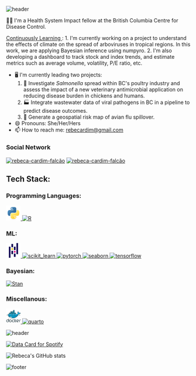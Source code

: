 ![header](https://capsule-render.vercel.app/api?type=Waving&color=timeGradient&height=150&section=header&text=Hello%20👋&fontSize=40&fontAlignY=25)
<!--
**rcardim/rcardim** is a ✨ _special_ ✨ repository because its `README.md` (this file) appears on your GitHub profile.
Here are some ideas to get you started:

- 🔭 I’m currently working on ...
- 🌱 I’m currently learning ...
- 👯 I’m looking to collaborate on ...
- 🤔 I’m looking for help with ...
- 💬 Ask me about ...
- 📫 How to reach me: ...
- 😄 Pronouns: ...
- ⚡ Fun fact: ...
-->

👩‍💻 I'm a Health System Impact fellow at the British Columbia Centre for Disease Control.

<u> Continuously Learning </u>:
    1. I'm currently working on a project to understand the effects of climate on the spread of arboviruses in tropical regions. In this work, we are applying Bayesian inference using numpyro.
    2. I'm also developing a dashboard to track stock and index trends, and estimate metrics such as average volume, volatility, P/E ratio, etc.

- 🖥️ I'm currently leading two projects:
    1. 🦠 Investigate *Salmonella* spread within BC's poultry industry and assess the impact of a new veterinary antimicrobial application on reducing disease burden in chickens and humans.
    2. 🏭 Integrate wastewater data of viral pathogens in BC in a pipeline to predict disease outcomes.
    3. 🐓 Generate a geospatial risk map of avian flu spillover.
- 😄 Pronouns: She/Her/Hers
- 📫 How to reach me: rebecardim@gmail.com
  
<h3 align="left">Social Network</h3>
<p align="left">
<a href="https://www.linkedin.com/in/rebeca-cardim-falcão-a149539a/" target="blank"><img align="center" src="https://raw.githubusercontent.com/rahuldkjain/github-profile-readme-generator/master/src/images/icons/Social/linked-in-alt.svg" alt="rebeca-cardim-falcão" height="30" width="40" /></a>
<a href="https://scholar.google.com/citations?user=N-s1ySkAAAAJ&hl=" target="blank"><img align="center" src="https://upload.wikimedia.org/wikipedia/commons/c/c7/Google_Scholar_logo.svg" alt="rebeca-cardim-falcão" height="30" width="40" /></a>

<h2 align="left">Tech Stack:</h2>
<h3 align="left"> Programming Languages:</h3>
<p align="left">
<a href="https://www.python.org" target="_blank" rel="noreferrer">
    <img src="https://raw.githubusercontent.com/devicons/devicon/master/icons/python/python-original.svg" alt="python" width="40" height="40"/> </a>
  <a href="https://www.r-project.org/" target="_blank" rel="noreferrer">
    <img src="https://www.r-project.org/Rlogo.png" alt="R" width="40" height="40"/> </a>
</p>
<h3 align="left">ML:</h3>
<p align="left">
  <a href="https://pandas.pydata.org/" target="_blank" rel="noreferrer">
    <img src="https://raw.githubusercontent.com/devicons/devicon/2ae2a900d2f041da66e950e4d48052658d850630/icons/pandas/pandas-original.svg" alt="pandas" width="40" height="40"/> </a>
<a href="https://scikit-learn.org/" target="_blank" rel="noreferrer"><img src="https://upload.wikimedia.org/wikipedia/commons/0/05/Scikit_learn_logo_small.svg" alt="scikit_learn" width="40" height="40"/> </a>
<a href="https://pytorch.org/" target="_blank" rel="noreferrer">
    <img src="https://www.vectorlogo.zone/logos/pytorch/pytorch-icon.svg" alt="pytorch" width="40" height="40"/> </a>
<a href="https://seaborn.pydata.org/" target="_blank" rel="noreferrer">
    <img src="https://seaborn.pydata.org/_images/logo-mark-lightbg.svg" alt="seaborn" width="40" height="40"/> </a>
<a href="https://www.tensorflow.org" target="_blank" rel="noreferrer">
    <img src="https://www.vectorlogo.zone/logos/tensorflow/tensorflow-icon.svg" alt="tensorflow" width="40" height="40"/> </a> 
  </p>
<h3 align="left">Bayesian:</h3>
  <p align="left">
<a href="https://mc-stan.org/" target="_blank" rel="noreferrer">
<img src="https://mc-stan.org/images/stan_logo.png" alt="Stan" width="40" height="40"/> </a>
    </p>

<h3 align="left">Miscellanous:</h3>
<p align="left">
<a href="https://www.docker.com/" target="_blank" rel="noreferrer">
<img src="https://raw.githubusercontent.com/devicons/devicon/master/icons/docker/docker-original-wordmark.svg" alt="docker" width="40" height="40"/> </a><a href="https://quarto.org/"target="_blank" rel="noreferrer">
<img src="https://quarto.org/quarto.png" alt="quarto" width="75" height="35"/> </a>
</p>

![header](https://capsule-render.vercel.app/api?type=egg&color=timeGradient&height=140&section=header&text=Fun😃&fontSize=40&fontAlignY=25&animation=blink)

<a href="https://data-card-for-spotify.herokuapp.com/card?user_id=12186213228">
  <img src="https://data-card-for-spotify.herokuapp.com/api/card?user_id=12186213228" alt="Data Card for Spotify">
</a>



![Rebeca's GitHub stats](https://github-readme-stats.vercel.app/api?username=rcardim&hide=stars&count_private=true&show_icons=true)

![footer](https://capsule-render.vercel.app/api?type=shark&color=timeGradient&height=100&section=footer)

